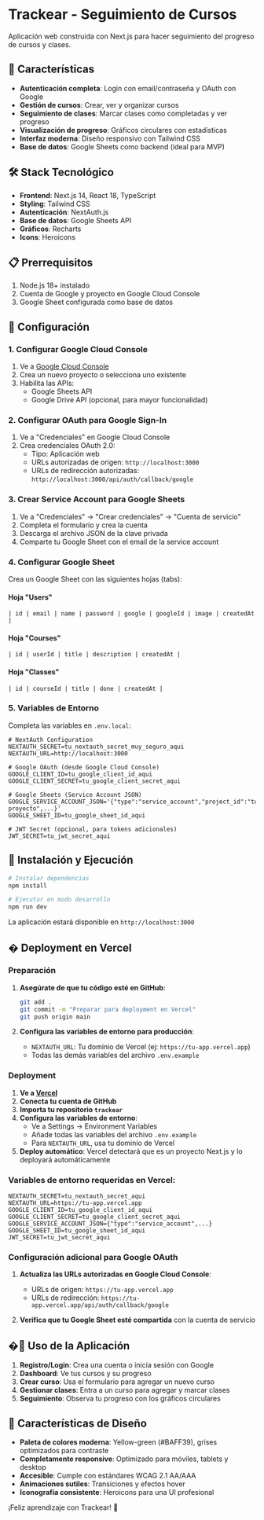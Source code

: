 # Trackear - Seguimiento de Cursos

Aplicación web construida con Next.js para hacer seguimiento del progreso de cursos y clases.

## 🚀 Características

- **Autenticación completa**: Login con email/contraseña y OAuth con Google
- **Gestión de cursos**: Crear, ver y organizar cursos
- **Seguimiento de clases**: Marcar clases como completadas y ver progreso
- **Visualización de progreso**: Gráficos circulares con estadísticas
- **Interfaz moderna**: Diseño responsivo con Tailwind CSS
- **Base de datos**: Google Sheets como backend (ideal para MVP)

## 🛠️ Stack Tecnológico

- **Frontend**: Next.js 14, React 18, TypeScript
- **Styling**: Tailwind CSS
- **Autenticación**: NextAuth.js
- **Base de datos**: Google Sheets API
- **Gráficos**: Recharts
- **Icons**: Heroicons

## 📋 Prerrequisitos

1. Node.js 18+ instalado
2. Cuenta de Google y proyecto en Google Cloud Console
3. Google Sheet configurada como base de datos

## 🔧 Configuración

### 1. Configurar Google Cloud Console

1. Ve a [Google Cloud Console](https://console.cloud.google.com/)
2. Crea un nuevo proyecto o selecciona uno existente
3. Habilita las APIs:
   - Google Sheets API
   - Google Drive API (opcional, para mayor funcionalidad)

### 2. Configurar OAuth para Google Sign-In

1. Ve a "Credenciales" en Google Cloud Console
2. Crea credenciales OAuth 2.0:
   - Tipo: Aplicación web
   - URLs autorizadas de origen: `http://localhost:3000`
   - URLs de redirección autorizadas: `http://localhost:3000/api/auth/callback/google`

### 3. Crear Service Account para Google Sheets

1. Ve a "Credenciales" → "Crear credenciales" → "Cuenta de servicio"
2. Completa el formulario y crea la cuenta
3. Descarga el archivo JSON de la clave privada
4. Comparte tu Google Sheet con el email de la service account

### 4. Configurar Google Sheet

Crea un Google Sheet con las siguientes hojas (tabs):

#### Hoja "Users"
```
| id | email | name | password | google | googleId | image | createdAt |
```

#### Hoja "Courses"  
```
| id | userId | title | description | createdAt |
```

#### Hoja "Classes"
```
| id | courseId | title | done | createdAt |
```

### 5. Variables de Entorno

Completa las variables en `.env.local`:

```env
# NextAuth Configuration
NEXTAUTH_SECRET=tu_nextauth_secret_muy_seguro_aqui
NEXTAUTH_URL=http://localhost:3000

# Google OAuth (desde Google Cloud Console)
GOOGLE_CLIENT_ID=tu_google_client_id_aqui
GOOGLE_CLIENT_SECRET=tu_google_client_secret_aqui

# Google Sheets (Service Account JSON)
GOOGLE_SERVICE_ACCOUNT_JSON='{"type":"service_account","project_id":"tu-proyecto",...}'
GOOGLE_SHEET_ID=tu_google_sheet_id_aqui

# JWT Secret (opcional, para tokens adicionales)
JWT_SECRET=tu_jwt_secret_aqui
```

## 🚀 Instalación y Ejecución

```bash
# Instalar dependencias
npm install

# Ejecutar en modo desarrollo
npm run dev
```

La aplicación estará disponible en `http://localhost:3000`

## � Deployment en Vercel

### Preparación

1. **Asegúrate de que tu código esté en GitHub**:
   ```bash
   git add .
   git commit -m "Preparar para deployment en Vercel"
   git push origin main
   ```

2. **Configura las variables de entorno para producción**:
   - `NEXTAUTH_URL`: Tu dominio de Vercel (ej: `https://tu-app.vercel.app`)
   - Todas las demás variables del archivo `.env.example`

### Deployment

1. **Ve a [Vercel](https://vercel.com/)**
2. **Conecta tu cuenta de GitHub**
3. **Importa tu repositorio `trackear`**
4. **Configura las variables de entorno**:
   - Ve a Settings → Environment Variables
   - Añade todas las variables del archivo `.env.example`
   - Para `NEXTAUTH_URL`, usa tu dominio de Vercel
5. **Deploy automático**: Vercel detectará que es un proyecto Next.js y lo deployará automáticamente

### Variables de entorno requeridas en Vercel:

```env
NEXTAUTH_SECRET=tu_nextauth_secret_aqui
NEXTAUTH_URL=https://tu-app.vercel.app
GOOGLE_CLIENT_ID=tu_google_client_id_aqui
GOOGLE_CLIENT_SECRET=tu_google_client_secret_aqui
GOOGLE_SERVICE_ACCOUNT_JSON={"type":"service_account",...}
GOOGLE_SHEET_ID=tu_google_sheet_id_aqui
JWT_SECRET=tu_jwt_secret_aqui
```

### Configuración adicional para Google OAuth

1. **Actualiza las URLs autorizadas en Google Cloud Console**:
   - URLs de origen: `https://tu-app.vercel.app`
   - URLs de redirección: `https://tu-app.vercel.app/api/auth/callback/google`

2. **Verifica que tu Google Sheet esté compartida** con la cuenta de servicio

## �📱 Uso de la Aplicación

1. **Registro/Login**: Crea una cuenta o inicia sesión con Google
2. **Dashboard**: Ve tus cursos y su progreso
3. **Crear curso**: Usa el formulario para agregar un nuevo curso
4. **Gestionar clases**: Entra a un curso para agregar y marcar clases
5. **Seguimiento**: Observa tu progreso con los gráficos circulares

## 🎨 Características de Diseño

- **Paleta de colores moderna**: Yellow-green (#BAFF39), grises optimizados para contraste
- **Completamente responsive**: Optimizado para móviles, tablets y desktop
- **Accesible**: Cumple con estándares WCAG 2.1 AA/AAA
- **Animaciones sutiles**: Transiciones y efectos hover
- **Iconografía consistente**: Heroicons para una UI profesional

¡Feliz aprendizaje con Trackear! 🚀
